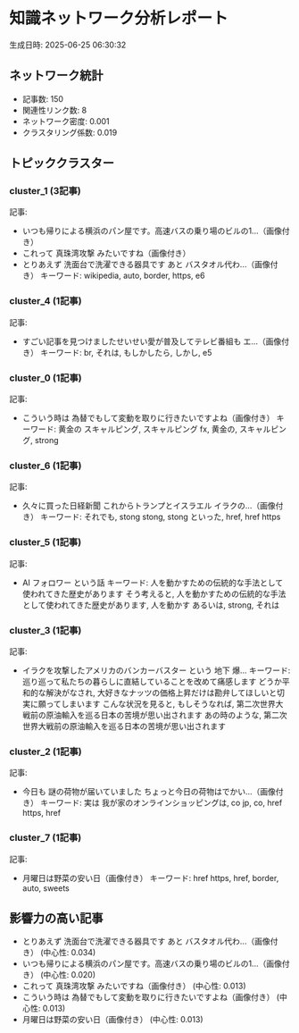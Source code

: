 # 知識ネットワーク分析レポート
生成日時: 2025-06-25 06:30:32

## ネットワーク統計
- 記事数: 150
- 関連性リンク数: 8
- ネットワーク密度: 0.001
- クラスタリング係数: 0.019

## トピッククラスター
### cluster_1 (3記事)
記事:
- いつも帰りによる横浜のパン屋です。高速バスの乗り場のビルの1...（画像付き）
- これって 真珠湾攻撃 みたいですね（画像付き）
- とりあえず 洗面台で洗濯できる器具です あと バスタオル代わ...（画像付き）
キーワード: wikipedia, auto, border, https, e6

### cluster_4 (1記事)
記事:
- すごい記事を見つけましたせいせい愛が普及してテレビ番組も エ...（画像付き）
キーワード: br, それは, もしかしたら, しかし, e5

### cluster_0 (1記事)
記事:
- こういう時は 為替でもして変動を取りに行きたいですよね（画像付き）
キーワード: 黄金の スキャルピング, スキャルピング fx, 黄金の, スキャルピング, strong

### cluster_6 (1記事)
記事:
- 久々に買った日経新聞
これからトランプとイスラエル イラクの...（画像付き）
キーワード: それでも, stong stong, stong といった, href, href https

### cluster_5 (1記事)
記事:
- AI フォロワー という話
キーワード: 人を動かすための伝統的な手法として使われてきた歴史があります そう考えると, 人を動かすための伝統的な手法として使われてきた歴史があります, 人を動かす あるいは, strong, それは

### cluster_3 (1記事)
記事:
- イラクを攻撃したアメリカのバンカーバスター という 地下 爆...
キーワード: 巡り巡って私たちの暮らしに直結していることを改めて痛感します どうか平和的な解決がなされ, 大好きなナッツの価格上昇だけは勘弁してほしいと切実に願ってしまいます こんな状況を見ると, もしそうなれば, 第二次世界大戦前の原油輸入を巡る日本の苦境が思い出されます あの時のような, 第二次世界大戦前の原油輸入を巡る日本の苦境が思い出されます

### cluster_2 (1記事)
記事:
- 今日も 謎の荷物が届いていました ちょっと今日の荷物はでかい...（画像付き）
キーワード: 実は 我が家のオンラインショッピングは, co jp, co, href https, href

### cluster_7 (1記事)
記事:
- 月曜日は野菜の安い日（画像付き）
キーワード: href https, href, border, auto, sweets

## 影響力の高い記事
- とりあえず 洗面台で洗濯できる器具です あと バスタオル代わ...（画像付き） (中心性: 0.034)
- いつも帰りによる横浜のパン屋です。高速バスの乗り場のビルの1...（画像付き） (中心性: 0.020)
- これって 真珠湾攻撃 みたいですね（画像付き） (中心性: 0.013)
- こういう時は 為替でもして変動を取りに行きたいですよね（画像付き） (中心性: 0.013)
- 月曜日は野菜の安い日（画像付き） (中心性: 0.013)
